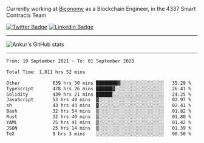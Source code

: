 Currently working at [Biconomy](https://biconomy.io/) as a Blockchain Engineer, in the 4337 Smart Contracts Team

 [![Twitter Badge](https://img.shields.io/badge/-@ankurdubey521-1ca0f1?style=flat-square&labelColor=1ca0f1&logo=twitter&logoColor=white&link=https://twitter.com/ankurdubey521)](https://twitter.com/ankurdubey521) [![Linkedin Badge](https://img.shields.io/badge/-ankurdubey521-blue?style=flat-square&logo=Linkedin&logoColor=white&link=https://www.linkedin.com/in/ankurdubey521/)](https://www.linkedin.com/in/ankurdubey521/)

<hr/>

![Ankur's GitHub stats](https://github-readme-stats.vercel.app/api?username=ankurdubey521&count_private=true&theme=radical)

<hr/>

<!--START_SECTION:waka-->

```txt
From: 19 September 2021 - To: 01 September 2023

Total Time: 1,811 hrs 52 mins

Other            639 hrs 30 mins ████████▓░░░░░░░░░░░░░░░░   35.29 %
TypeScript       478 hrs 26 mins ██████▓░░░░░░░░░░░░░░░░░░   26.41 %
Solidity         439 hrs 21 mins ██████░░░░░░░░░░░░░░░░░░░   24.25 %
JavaScript       53 hrs 49 mins  ▓░░░░░░░░░░░░░░░░░░░░░░░░   02.97 %
sh               43 hrs 43 mins  ▓░░░░░░░░░░░░░░░░░░░░░░░░   02.41 %
Bash             32 hrs 54 mins  ▒░░░░░░░░░░░░░░░░░░░░░░░░   01.82 %
Rust             32 hrs 40 mins  ▒░░░░░░░░░░░░░░░░░░░░░░░░   01.80 %
YAML             25 hrs 41 mins  ▒░░░░░░░░░░░░░░░░░░░░░░░░   01.42 %
JSON             25 hrs 14 mins  ▒░░░░░░░░░░░░░░░░░░░░░░░░   01.39 %
TeX              9 hrs 3 mins    ░░░░░░░░░░░░░░░░░░░░░░░░░   00.50 %
```

<!--END_SECTION:waka-->
